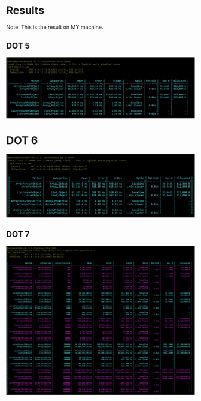 # Results
Note: This is the result on MY machine.

## DOT 5
![img5](https://github.com/NotADucc/ArrVsLists/blob/main/imgs/Dot5Result.jpg?raw=true)

# DOT 6
![img6](https://github.com/NotADucc/ArrVsLists/blob/main/imgs/Dot6Result.jpg?raw=true)

## DOT 7
![img7](https://github.com/NotADucc/ArrVsLists/blob/main/imgs/Dot7Result.jpg?raw=true)
